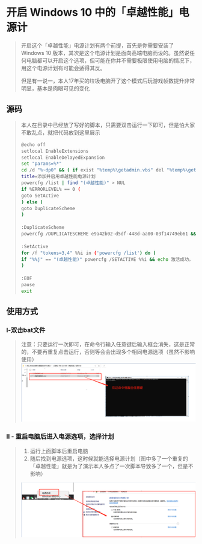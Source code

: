 # 开启 Windows 10 中的「卓越性能」电源计

>开启这个「卓越性能」电源计划有两个前提，首先是你需要安装了 Windows 10 版本，其次是这个电源计划是面向高端电脑而设的。虽然说任何电脑都可以开启这个选项，但可能在你并不需要极限使用电脑的情况下，用这个电源计划有可能会适得其反。
>
>但是有一说一，本人17年买的垃圾电脑开了这个模式后玩游戏帧数提升非常明显，基本是肉眼可见的变化

## 源码

>本人在目录中已经放了写好的脚本，只需要双击运行一下即可，但是怕大家不敢乱点，就把代码放到这里展示
>
>```sh
>@echo off
>setlocal EnableExtensions
>setlocal EnableDelayedExpansion
>set "params=%*"
>cd /d "%~dp0" && ( if exist "%temp%\getadmin.vbs" del "%temp%\getadmin.vbs" ) && fsutil dirty query %systemdrive% 1>nul 2>nul || (  echo Set UAC = CreateObject^("Shell.Application"^) : UAC.ShellExecute "cmd.exe", "/k cd ""%~sdp0"" && %~s0 %params%", "", "runas", 1 >> "%temp%\getadmin.vbs" && "%temp%\getadmin.vbs" && exit /B )
>title=添加并启用卓越性能电源计划
>powercfg /list | find "(卓越性能)" > NUL
>if %ERRORLEVEL% == 0 (
>goto SetActive
>) else (
>goto DuplicateScheme
>)
>
>:DuplicateScheme
>powercfg /DUPLICATESCHEME e9a42b02-d5df-448d-aa00-03f14749eb61 && echo 导入完成。 && goto SetActive
>
>:SetActive
>for /f "tokens=3,4" %%i in ('powercfg /list') do (
>if "%%j" == "(卓越性能)" powercfg /SETACTIVE %%i && echo 激活成功。 && goto EOF
>)
>
>:EOF
>pause
>exit
>```

## 使用方式

### Ⅰ-双击bat文件

>注意：只要运行一次即可，在命令行输入任意键后输入框会消失，这是正常的，不要再重复点击运行，否则等会会出现多个相同电源选项（虽然不影响使用）![image-20220607173803611](README中的图片/image-20220607173803611.png)

### Ⅱ - 重启电脑后进入电源选项，选择计划

>1. 运行上面脚本后重启电脑
>2. 随后找到电源选项，这时候就能选择电源计划（图中多了一个重复的「卓越性能」就是为了演示本人多点了一次脚本导致多了一个，但是不影响）
>
>![image-20220607174404381](README中的图片/image-20220607174404381.png)